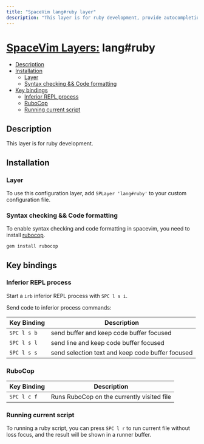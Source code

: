 ```yaml
---
title: "SpaceVim lang#ruby layer"
description: "This layer is for ruby development, provide autocompletion, syntax checking, code format for ruby file."
---
```


# [SpaceVim Layers:](https://spacevim.org/layers) lang#ruby

<!-- vim-markdown-toc GFM -->

- [Description](#description)
- [Installation](#installation)
  - [Layer](#layer)
  - [Syntax checking && Code formatting](#syntax-checking--code-formatting)
- [Key bindings](#key-bindings)
  - [Inferior REPL process](#inferior-repl-process)
  - [RuboCop](#rubocop)
  - [Running current script](#running-current-script)

<!-- vim-markdown-toc -->

## Description

This layer is for ruby development.

## Installation

### Layer

To use this configuration layer, add `SPLayer 'lang#ruby'` to your custom configuration file.

### Syntax checking && Code formatting

To enable syntax checking and code formatting in spacevim, you need to install [rubocop](https://github.com/bbatsov/rubocop).

```sh
gem install rubocop
```


## Key bindings

### Inferior REPL process

Start a `irb` inferior REPL process with `SPC l s i`. 

Send code to inferior process commands:

| Key Binding | Description                                      |
| ----------- | ------------------------------------------------ |
| `SPC l s b` | send buffer and keep code buffer focused         |
| `SPC l s l` | send line and keep code buffer focused           |
| `SPC l s s` | send selection text and keep code buffer focused |

### RuboCop

| Key Binding | Description                                |
| ----------- | ------------------------------------------ |
| `SPC l c f` | Runs RuboCop on the currently visited file |

### Running current script

To running a ruby script, you can press `SPC l r` to run current file without loss focus, and the result will be shown in a runner buffer.
